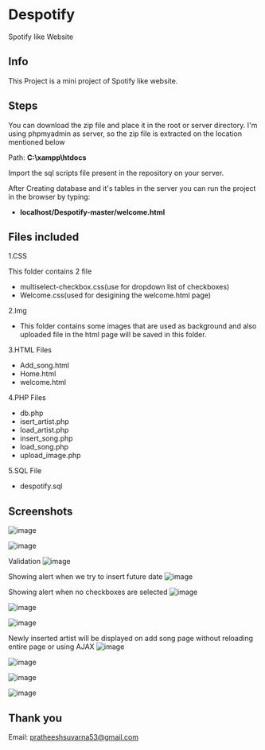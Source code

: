 # Despotify
Spotify like Website

## Info
This Project is a mini project of Spotify like website.

## Steps
You can download the zip file and place it in the root or server directory.
I'm using phpmyadmin as server, so the zip file is extracted on the location mentioned below

Path: **C:\xampp\htdocs**

Import the sql scripts file present in the repository on your server.

After Creating database and it's tables in the server you can run the project in the browser by typing:
* **localhost/Despotify-master/welcome.html**



## Files included
1.CSS

This folder contains 2 file
* multiselect-checkbox.css(use for dropdown list of checkboxes)
* Welcome.css(used for desigining the welcome.html page)

2.Img

* This folder contains some images that are used as background and also uploaded file in the html page will be saved in this folder.

3.HTML Files
* Add_song.html
* Home.html
* welcome.html

4.PHP Files
* db.php 
* isert_artist.php
* load_artist.php
* insert_song.php
* load_song.php
* upload_image.php

5.SQL File
* despotify.sql

## Screenshots
![image](https://user-images.githubusercontent.com/94278093/183449552-afafeb72-959e-4db7-a87f-fce83a1c73b7.png)

![image](https://user-images.githubusercontent.com/94278093/183449874-01cd482d-e1b1-49fb-89c9-e21133e3808e.png)

Validation
![image](https://user-images.githubusercontent.com/94278093/183450248-2567a51b-b6f8-4b40-9505-a804da09ba59.png)

Showing alert when we try to insert future date
![image](https://user-images.githubusercontent.com/94278093/183450671-ef06fc72-3278-4b7f-a629-f46f39402373.png)

Showing alert when no checkboxes are selected
![image](https://user-images.githubusercontent.com/94278093/183450997-28e9c6ef-6f8a-4d0e-b4b7-0752cb154d15.png)

![image](https://user-images.githubusercontent.com/94278093/183451244-6aee7873-0a4b-4352-90a7-9cb1087fae5c.png)

![image](https://user-images.githubusercontent.com/94278093/183451519-1c3ded0a-6b2c-49e3-8194-1341871bd898.png)

Newly inserted artist will be displayed on add song page without reloading entire page or using AJAX
![image](https://user-images.githubusercontent.com/94278093/183452009-56f19d68-3153-42e7-8d19-6856ef78a4ed.png)

![image](https://user-images.githubusercontent.com/94278093/183452263-63250875-139f-47d7-84aa-728e223e007a.png)

![image](https://user-images.githubusercontent.com/94278093/183452383-9ef51f8a-44d5-4ece-ad94-ff22cf21c19e.png)

![image](https://user-images.githubusercontent.com/94278093/183452772-d83fe5b0-2449-4e77-9dd7-1598628e26f7.png)


## Thank you
Email: pratheeshsuvarna53@gmail.com





